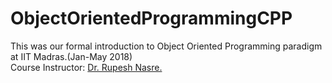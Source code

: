 # ObjectOrientedProgrammingCPP

This was our formal introduction to Object Oriented Programming paradigm at IIT Madras.(Jan-May 2018) <br>Course Instructor: [Dr. Rupesh Nasre.](https://www.cse.iitm.ac.in/~rupesh/)

